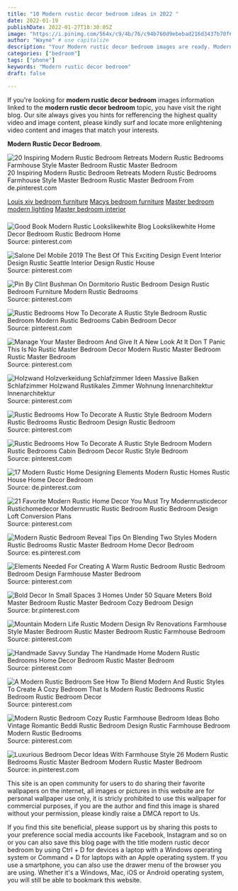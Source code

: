 ```yaml
---
title: "10 Modern rustic decor bedroom ideas in 2022 "
date: 2022-01-19
publishDate: 2022-01-27T18:30:05Z
image: "https://i.pinimg.com/564x/c9/4b/76/c94b760d9ebebad216d3437b70f6cf79.jpg"
author: "Wayne" # use capitalize
description: "Your Modern rustic decor bedroom images are ready. Modern rustic decor bedroom are a topic that is being searched for and liked by netizens today. You can Find and Download the Modern rustic decor bedroom files here. Download all royalty-free photos."
categories: ["bedroom"]
tags: ["phone"]
keywords: "Modern rustic decor bedroom"
draft: false

---
```


If you're looking for **modern rustic decor bedroom** images information linked to the **modern rustic decor bedroom** topic, you have visit the right  blog.  Our site always  gives you  hints  for refferencing  the highest  quality video and image  content, please kindly surf and locate more enlightening video content and images  that match your interests.

**Modern Rustic Decor Bedroom**. 

![20 Inspiring Modern Rustic Bedroom Retreats Modern Rustic Bedrooms Farmhouse Style Master Bedroom Rustic Master Bedroom](https://i.pinimg.com/originals/c9/d1/f4/c9d1f4265dcb80e96ea93d833e863e65.png "20 Inspiring Modern Rustic Bedroom Retreats Modern Rustic Bedrooms Farmhouse Style Master Bedroom Rustic Master Bedroom")
20 Inspiring Modern Rustic Bedroom Retreats Modern Rustic Bedrooms Farmhouse Style Master Bedroom Rustic Master Bedroom From de.pinterest.com

[Louis xiv bedroom furniture](/louis-xiv-bedroom-furniture/)
[Macys bedroom furniture](/macys-bedroom-furniture/)
[Master bedroom modern lighting](/master-bedroom-modern-lighting/)
[Master bedroom interior](/master-bedroom-interior/)



### 

 


![Good Book Modern Rustic Lookslikewhite Blog Lookslikewhite Home Decor Bedroom Rustic Bedroom Home](https://i.pinimg.com/originals/c9/68/e3/c968e3e193c7b412e11459d6e9d62e1e.jpg "Good Book Modern Rustic Lookslikewhite Blog Lookslikewhite Home Decor Bedroom Rustic Bedroom Home")
Source: pinterest.com

 

![Salone Del Mobile 2019 The Best Of This Exciting Design Event Interior Design Rustic Seattle Interior Design Rustic House](https://i.pinimg.com/originals/34/73/4a/34734a3355ce4aa38ffa38d6b4c8d0e1.jpg "Salone Del Mobile 2019 The Best Of This Exciting Design Event Interior Design Rustic Seattle Interior Design Rustic House")
Source: pinterest.com

 

![Pin By Clint Bushman On Dormitorio Rustic Bedroom Design Rustic Bedroom Furniture Modern Rustic Bedrooms](https://i.pinimg.com/originals/f0/07/a3/f007a35cc9f815b33c384e26d7acc264.jpg "Pin By Clint Bushman On Dormitorio Rustic Bedroom Design Rustic Bedroom Furniture Modern Rustic Bedrooms")
Source: pinterest.com

 

![Rustic Bedrooms How To Decorate A Rustic Style Bedroom Rustic Bedroom Modern Rustic Bedrooms Cabin Bedroom Decor](https://i.pinimg.com/736x/42/3a/4c/423a4c3b79777651281aefe9c35c2d8e.jpg "Rustic Bedrooms How To Decorate A Rustic Style Bedroom Rustic Bedroom Modern Rustic Bedrooms Cabin Bedroom Decor")
Source: pinterest.com

 

![Manage Your Master Bedroom And Give It A New Look At It Don T Panic This Is No Rustic Master Bedroom Decor Modern Rustic Master Bedroom Rustic Master Bedroom](https://i.pinimg.com/564x/52/bb/92/52bb92faafb8a02fd13577f47a44b4e9.jpg "Manage Your Master Bedroom And Give It A New Look At It Don T Panic This Is No Rustic Master Bedroom Decor Modern Rustic Master Bedroom Rustic Master Bedroom")
Source: pinterest.com

 

![Holzwand Holzverkeidung Schlafzimmer Ideen Massive Balken Schlafzimmer Holzwand Rustikales Zimmer Wohnung Innenarchitektur Innenarchitektur](https://i.pinimg.com/originals/47/4f/79/474f7993aac4158f6d53d1f4e5f866ca.jpg "Holzwand Holzverkeidung Schlafzimmer Ideen Massive Balken Schlafzimmer Holzwand Rustikales Zimmer Wohnung Innenarchitektur Innenarchitektur")
Source: pinterest.com

 

![Rustic Bedrooms How To Decorate A Rustic Style Bedroom Modern Rustic Bedrooms Rustic Bedroom Design Rustic Bedroom](https://i.pinimg.com/736x/d2/57/ed/d257edb939678e1c06e817e494842b7c.jpg "Rustic Bedrooms How To Decorate A Rustic Style Bedroom Modern Rustic Bedrooms Rustic Bedroom Design Rustic Bedroom")
Source: pinterest.com

 

![Rustic Bedrooms How To Decorate A Rustic Style Bedroom Modern Rustic Bedrooms Cabin Bedroom Decor Rustic Style Bedroom](https://i.pinimg.com/736x/19/cc/ae/19ccaeb4351b1358fbee71862cbf3d8d.jpg "Rustic Bedrooms How To Decorate A Rustic Style Bedroom Modern Rustic Bedrooms Cabin Bedroom Decor Rustic Style Bedroom")
Source: pinterest.com

 

![17 Modern Rustic Home Designing Elements Modern Rustic Homes Rustic House Home Decor Bedroom](https://i.pinimg.com/originals/a6/d2/81/a6d281e4c47f4cf9c18d28376b50794b.png "17 Modern Rustic Home Designing Elements Modern Rustic Homes Rustic House Home Decor Bedroom")
Source: de.pinterest.com

 

![21 Favorite Modern Rustic Home Decor You Must Try Modernrusticdecor Rustichomedecor Modernrustic Rustic Bedroom Rustic Bedroom Design Loft Conversion Plans](https://i.pinimg.com/474x/4a/18/fa/4a18facfc29b0c3028f2dd1f853d069a.jpg "21 Favorite Modern Rustic Home Decor You Must Try Modernrusticdecor Rustichomedecor Modernrustic Rustic Bedroom Rustic Bedroom Design Loft Conversion Plans")
Source: pinterest.com

 

![Modern Rustic Bedroom Reveal Tips On Blending Two Styles Modern Rustic Bedrooms Rustic Master Bedroom Home Decor Bedroom](https://i.pinimg.com/originals/c7/94/64/c794648c8c66d440609533ea68111ff4.png "Modern Rustic Bedroom Reveal Tips On Blending Two Styles Modern Rustic Bedrooms Rustic Master Bedroom Home Decor Bedroom")
Source: es.pinterest.com

 

![Elements Needed For Creating A Warm Rustic Bedroom Rustic Bedroom Bedroom Design Farmhouse Master Bedroom](https://i.pinimg.com/originals/2a/d3/28/2ad328ac46a18673167248743e7e7448.jpg "Elements Needed For Creating A Warm Rustic Bedroom Rustic Bedroom Bedroom Design Farmhouse Master Bedroom")
Source: pinterest.com

 

![Bold Decor In Small Spaces 3 Homes Under 50 Square Meters Bold Master Bedroom Rustic Master Bedroom Cozy Bedroom Design](https://i.pinimg.com/originals/b6/af/0e/b6af0e77b74d7c9587dee75d9dfaa22b.jpg "Bold Decor In Small Spaces 3 Homes Under 50 Square Meters Bold Master Bedroom Rustic Master Bedroom Cozy Bedroom Design")
Source: br.pinterest.com

 

![Mountain Modern Life Rustic Modern Design Rv Renovations Farmhouse Style Master Bedroom Rustic Master Bedroom Rustic Farmhouse Bedroom](https://i.pinimg.com/originals/73/f5/87/73f5874b23c9859419a1b455a6f5345a.png "Mountain Modern Life Rustic Modern Design Rv Renovations Farmhouse Style Master Bedroom Rustic Master Bedroom Rustic Farmhouse Bedroom")
Source: pinterest.com

 

![Handmade Savvy Sunday The Handmade Home Modern Rustic Bedrooms Home Decor Bedroom Rustic Master Bedroom](https://i.pinimg.com/originals/59/40/12/594012ad4adcd2cabc361f43094acd3e.jpg "Handmade Savvy Sunday The Handmade Home Modern Rustic Bedrooms Home Decor Bedroom Rustic Master Bedroom")
Source: pinterest.com

 

![A Modern Rustic Bedroom See How To Blend Modern And Rustic Styles To Create A Cozy Bedroom That Is Modern Rustic Bedrooms Rustic Bedroom Rustic Bedroom Decor](https://i.pinimg.com/originals/d9/c7/7b/d9c77b4b37aab6b306aefc6ca960c510.jpg "A Modern Rustic Bedroom See How To Blend Modern And Rustic Styles To Create A Cozy Bedroom That Is Modern Rustic Bedrooms Rustic Bedroom Rustic Bedroom Decor")
Source: pinterest.com

 

![Modern Rustic Bedroom Cozy Rustic Farmhouse Bedroom Ideas Boho Vintage Romantic Beddi Rustic Bedroom Design Rustic Farmhouse Bedroom Modern Rustic Bedrooms](https://i.pinimg.com/736x/14/e6/6b/14e66b020ce28e041ed576b4c073a506.jpg "Modern Rustic Bedroom Cozy Rustic Farmhouse Bedroom Ideas Boho Vintage Romantic Beddi Rustic Bedroom Design Rustic Farmhouse Bedroom Modern Rustic Bedrooms")
Source: pinterest.com

 

![Luxurious Bedroom Decor Ideas With Farmhouse Style 26 Modern Rustic Bedrooms Rustic Master Bedroom Modern Rustic Master Bedroom](https://i.pinimg.com/564x/c9/4b/76/c94b760d9ebebad216d3437b70f6cf79.jpg "Luxurious Bedroom Decor Ideas With Farmhouse Style 26 Modern Rustic Bedrooms Rustic Master Bedroom Modern Rustic Master Bedroom")
Source: in.pinterest.com

 

This site is an open community for users to do sharing their favorite wallpapers on the internet, all images or pictures in this website are for personal wallpaper use only, it is stricly prohibited to use this wallpaper for commercial purposes, if you are the author and find this image is shared without your permission, please kindly raise a DMCA report to Us.

If you find this site beneficial, please support us by sharing this posts to your preference social media accounts like Facebook, Instagram and so on or you can also save this blog page with the title modern rustic decor bedroom by using Ctrl + D for devices a laptop with a Windows operating system or Command + D for laptops with an Apple operating system. If you use a smartphone, you can also use the drawer menu of the browser you are using. Whether it's a Windows, Mac, iOS or Android operating system, you will still be able to bookmark this website.

